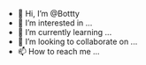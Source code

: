 - 👋 Hi, I’m @Bottty
- 👀 I’m interested in ...
- 🌱 I’m currently learning ...
- 💞️ I’m looking to collaborate on ...
- 📫 How to reach me ...

<!---
Bottty/Bottty is a ✨ special ✨ repository because its `README.md` (this file) appears on your GitHub profile.
You can click the Preview link to take a look at your changes.
--->
